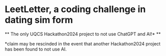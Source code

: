 # LeetLetter, a coding challenge in dating sim form
** The only UQCS Hackathon2024 project to not use ChatGPT and AI!* **

*claim may be rescinded in the event that another Hackathon2024 project has
been found to not use AI.